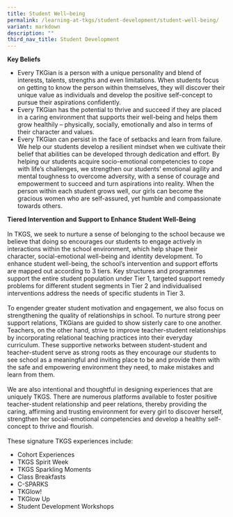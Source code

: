 ```yaml
---
title: Student Well–being
permalink: /learning-at-tkgs/student-development/student-well-being/
variant: markdown
description: ""
third_nav_title: Student Development
---
```

<style>
    ol.s {list-style-type: inherit;}
	.center-image {
        text-align: center;
    }
</style>

<b>Key Beliefs</b>
<ol class="s">
<li>Every TKGian is a person with a unique personality and blend of interests, talents, strengths and even limitations. When students focus on getting to know the person within themselves, they will discover their unique value as individuals and develop the positive self-concept to pursue their aspirations confidently. </li>
<li>Every TKGian has the potential to thrive and succeed if they are placed in a caring environment that supports their well-being and helps them grow healthily – physically, socially, emotionally and also in terms of their character and values.</li>
<li>Every TKGian can persist in the face of setbacks and learn from failure. We help our students develop a resilient mindset when we cultivate their belief that abilities can be developed through dedication and effort. By helping our students acquire socio-emotional competencies to cope with life’s challenges, we strengthen our students’ emotional agility and mental toughness to overcome adversity, with a sense of courage and empowerment to succeed and turn aspirations into reality. When the person within each student grows well, our girls can become the gracious women who are self-assured, yet humble and compassionate towards others.</li>
</ol>
<b>Tiered Intervention and Support to Enhance Student Well-Being</b>
<br><br>
In TKGS, we seek to nurture a sense of belonging to the school because we believe that doing so encourages our students to engage actively in interactions within the school environment, which help shape their character, social-emotional well-being and identity development. To enhance student well-being, the school’s intervention and support efforts are mapped out according to 3 tiers. Key structures and programmes support the entire student population under Tier 1, targeted support remedy problems for different student segments in Tier 2 and individualised interventions address the needs of specific students in Tier 3.<br>
<br>
To engender greater student motivation and engagement, we also focus on strengthening the quality of relationships in school. To nurture strong peer support relations, TKGians are guided to show sisterly care to one another. Teachers, on the other hand, strive to improve teacher-student relationships by incorporating relational teaching practices into their everyday curriculum. These supportive networks between student-student and teacher-student serve as strong roots as they encourage our students to see school as a meaningful and inviting place to be and provide them with the safe and empowering environment they need, to make mistakes and learn from them.<br>
<br>
We are also intentional and thoughtful in designing experiences that are uniquely TKGS. There are numerous platforms available to foster positive teacher-student relationship and peer relations, thereby providing the caring, affirming and trusting environment for every girl to discover herself, strengthen her social-emotional competencies and develop a healthy self-concept to thrive and flourish. 
<br><br>
These signature TKGS experiences include:
<br>
<ol class="s">
	<li>Cohort Experiences</li>
	<li>TKGS Spirit Week</li>
	<li>TKGS Sparkling Moments</li>
	<li>Class Breakfasts</li>
	<li>C-SPARKS</li>
	<li>TKGlow! </li>
	<li>TKGlow Up</li>
	<li>Student Development Workshops</li>
</ol>